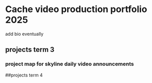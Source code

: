 # Cache video production portfolio 2025

add bio eventually

## projects term 3

### project map for skyline daily video announcements

##projects term 4
